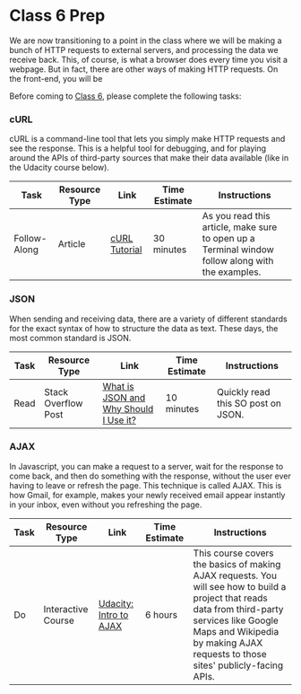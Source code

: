 
# Class 6 Prep

We are now transitioning to a point in the class where we will be making a bunch of HTTP requests to external servers, and processing the data we receive back. This, of course, is what a browser does every time you visit a webpage. But in fact, there are other ways of making HTTP requests. On the front-end, you will be

Before coming to [Class 6](../class6), please complete the following tasks:


### cURL

cURL is a command-line tool that lets you simply make HTTP requests and see the response. This is a helpful tool for debugging, and for playing around the APIs of third-party sources that make their data available (like in the Udacity course below).

Task | Resource Type | Link | Time Estimate | Instructions
-----|---------------|------|---------------|--------------
Follow-Along | Article | [cURL Tutorial][curl-tutorial] | 30 minutes | As you read this article, make sure to open up a Terminal window follow along with the examples.


### JSON

When sending and receiving data, there are a variety of different standards for the exact syntax of how to structure the data as text. These days, the most common standard is JSON.

Task | Resource Type | Link | Time Estimate | Instructions
-----|---------------|------|---------------|--------------
Read  | Stack Overflow Post | [What is JSON and Why Should I Use it?][what-is-json] | 10 minutes | Quickly read this SO post on JSON.


### AJAX

In Javascript, you can make a request to a server, wait for the response to come back, and then do something with the response, without the user ever having to leave or refresh the page. This technique is called AJAX. This is how Gmail, for example, makes your newly received email appear instantly in your inbox, even without you refreshing the page.

Task | Resource Type | Link | Time Estimate | Instructions
-----|---------------|------|---------------|--------------
Do   | Interactive Course | [Udacity: Intro to AJAX][intro-to-ajax] | 6 hours | This course covers the basics of making AJAX requests. You will see how to build a project that reads data from third-party services like Google Maps and Wikipedia by making AJAX requests to those sites' publicly-facing APIs.




[curl-tutorial]: http://www.yilmazhuseyin.com/blog/dev/curl-tutorial-examples-usage/
[what-is-json]: [http://stackoverflow.com/questions/383692/what-is-json-and-why-would-i-use-it]
[intro-to-ajax]: https://www.udacity.com/course/intro-to-ajax--ud110
